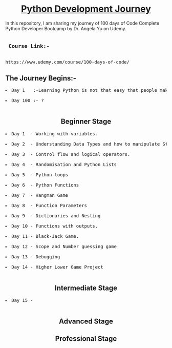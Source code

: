 <h1 align = "center"> <a href="https://en.wikipedia.org/wiki/Python_(programming_language)">Python Development Journey</a></h1>

In this repository, I am sharing my journey of 100 days of Code Complete Python Developer Bootcamp by Dr. Angela Yu on Udemy.

<pre>
<h3> Course Link:- </h3>
https://www.udemy.com/course/100-days-of-code/
</pre>

## The Journey Begins:-

<pre>
<li>Day 1   :-Learning Python is not that easy that people make it sound like. C++ is a lot easier than this. LOL 😅</li>
<li>Day 100 :- ?</li>
</pre>

<h2 align="center"> Beginner Stage </h2>

<pre>
<li>Day 1  - Working with variables.</li>
<li>Day 2  - Understanding Data Types and how to manipulate Strings.</li>
<li>Day 3  - Control flow and logical operators.</li>
<li>Day 4  - Randomisation and Python Lists</li>
<li>Day 5  - Python loops</li>
<li>Day 6  - Python Functions</li>
<li>Day 7  - Hangman Game</li>
<li>Day 8  - Function Parameters</li>
<li>Day 9  - Dictionaries and Nesting</li>
<li>Day 10 - Functions with outputs.</li>
<li>Day 11 - Black-Jack Game.</li>
<li>Day 12 - Scope and Number guessing game</li>
<li>Day 13 - Debugging</li>
<li>Day 14 - Higher Lower Game Project</li>
</pre>

<h2 align="center"> Intermediate Stage </h2> 

<pre>
<li>Day 15 - </li>
</pre>
<h2 align="center"> Advanced Stage </h2> 

<h2 align="center"> Professional Stage </h2>


